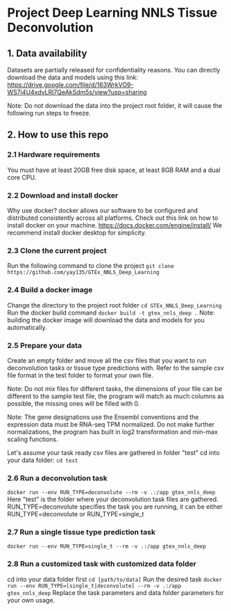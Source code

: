 # Project Deep Learning NNLS Tissue Deconvolution

## 1. Data availability
Datasets are partially released for confidentiality reasons. You can directly download the data and models using this link:
https://drive.google.com/file/d/163WrkVO9-WS7i4U4xdvLRl7QeAkSdm5s/view?usp=sharing

Note: Do not download the data into the project root folder, it will cause the following run steps to freeze.

## 2. How to use this repo
### 2.1 Hardware requirements
You must have at least 20GB free disk space, at least 8GB RAM and a dual core CPU.

### 2.2 Download and install docker
Why use docker? docker allows our software to be configured and distributed consistently across all platforms. Check out this link on how to install docker on your machine.
https://docs.docker.com/engine/install/
We recommend install docker desktop for simplicity.

### 2.3 Clone the current project
Run the following command to clone the project
``git clone https://github.com/yay135/GTEx_NNLS_Deep_Learning``
### 2.4 Build a docker image 
Change the directory to the project root folder
``cd GTEx_NNLS_Deep_Learning``
Run the docker build command
``docker build -t gtex_nnls_deep .``
Note: building the docker image will download the data and models for you automatically.

### 2.5 Prepare your data
Create an empty folder and move all the csv files that you want to run deconvolution tasks or tissue type predictions with. Refer to the sample csv file format in the test folder to format your own file.

Note: Do not mix files for different tasks, the dimensions of your file can be different to the sample test file, the program will match as much columns as possible, the missing ones will be filled with 0.

Note: The gene designations use the Ensembl conventions and the expression data must be RNA-seq TPM normalized. Do not make further normalizations, the program has built in log2 transformation and min-max scaling functions.

Let's assume your task ready csv files are gathered in folder "test"
cd into your data folder:
``cd test``

### 2.6 Run a deconvolution task
``docker run --env RUN_TYPE=deconvolute --rm -v .:/app gtex_nnls_deep``
Here "test" is the folder where your deconvolution task files are gathered. RUN_TYPE=deconvolute specifies the task you are running, it can be either RUN_TYPE=deconvolute or RUN_TYPE=single_t
### 2.7 Run a single tissue type prediction task
``docker run --env RUN_TYPE=single_t --rm -v .:/app gtex_nnls_deep``
### 2.8 Run a customized task with customized data folder
cd into your data folder first
``cd [path/to/data]``
Run the desired task
``docker run --env RUN_TYPE=[single_t|deconvolute] --rm -v .:/app gtex_nnls_deep``
Replace the task parameters and data folder parameters for your own usage.
